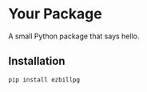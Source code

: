 <!-- 
source venv/bin/activate

python -m build

twine upload dist/*

pypi-AgEIcHlwaS5vcmcCJGU3ZDlmZDNjLTI0MTUtNDMyOS1iMTE2LWYwZTI0MmQ0MmZmMwACKlszLCI5YjczMWU2MS1mZjg3LTQyNmYtYWZlYy02ZDc1MzNjNThkZmIiXQAABiC1rb82OLVAGE2hOUdzFwaAbYeqxVeArR4Fpu2y053h8A

 -->


# Your Package

A small Python package that says hello.

## Installation

```bash
pip install ezbillpg
